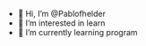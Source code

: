 - 👋 Hi, I’m @Pablofhelder
- 👀 I’m interested in learn 
- 🌱 I’m currently learning program

<!---
Pablofhelder/Pablofhelder is a ✨ special ✨ repository because its `README.md` (this file) appears on your GitHub profile.
You can click the Preview link to take a look at your changes.
--->
